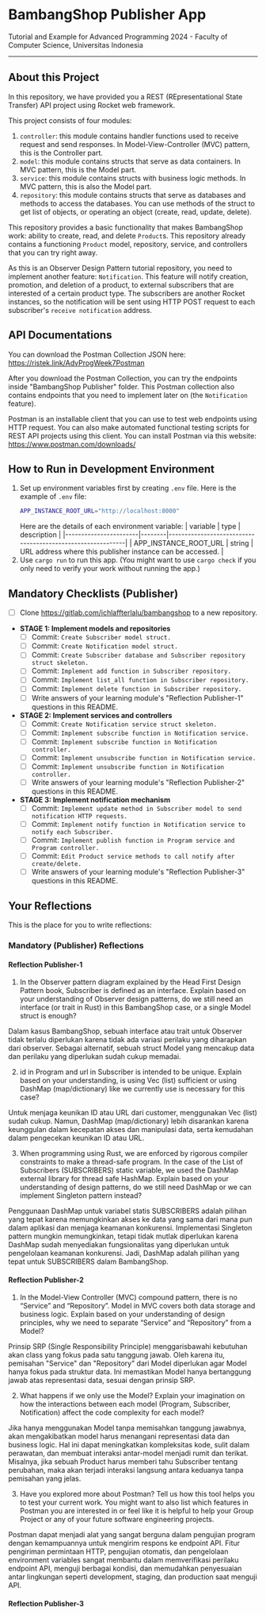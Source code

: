 # BambangShop Publisher App
Tutorial and Example for Advanced Programming 2024 - Faculty of Computer Science, Universitas Indonesia

---

## About this Project
In this repository, we have provided you a REST (REpresentational State Transfer) API project using Rocket web framework.

This project consists of four modules:
1.  `controller`: this module contains handler functions used to receive request and send responses.
    In Model-View-Controller (MVC) pattern, this is the Controller part.
2.  `model`: this module contains structs that serve as data containers.
    In MVC pattern, this is the Model part.
3.  `service`: this module contains structs with business logic methods.
    In MVC pattern, this is also the Model part.
4.  `repository`: this module contains structs that serve as databases and methods to access the databases.
    You can use methods of the struct to get list of objects, or operating an object (create, read, update, delete).

This repository provides a basic functionality that makes BambangShop work: ability to create, read, and delete `Product`s.
This repository already contains a functioning `Product` model, repository, service, and controllers that you can try right away.

As this is an Observer Design Pattern tutorial repository, you need to implement another feature: `Notification`.
This feature will notify creation, promotion, and deletion of a product, to external subscribers that are interested of a certain product type.
The subscribers are another Rocket instances, so the notification will be sent using HTTP POST request to each subscriber's `receive notification` address.

## API Documentations

You can download the Postman Collection JSON here: https://ristek.link/AdvProgWeek7Postman

After you download the Postman Collection, you can try the endpoints inside "BambangShop Publisher" folder.
This Postman collection also contains endpoints that you need to implement later on (the `Notification` feature).

Postman is an installable client that you can use to test web endpoints using HTTP request.
You can also make automated functional testing scripts for REST API projects using this client.
You can install Postman via this website: https://www.postman.com/downloads/

## How to Run in Development Environment
1.  Set up environment variables first by creating `.env` file.
    Here is the example of `.env` file:
    ```bash
    APP_INSTANCE_ROOT_URL="http://localhost:8000"
    ```
    Here are the details of each environment variable:
    | variable              | type   | description                                                |
    |-----------------------|--------|------------------------------------------------------------|
    | APP_INSTANCE_ROOT_URL | string | URL address where this publisher instance can be accessed. |
2.  Use `cargo run` to run this app.
    (You might want to use `cargo check` if you only need to verify your work without running the app.)

## Mandatory Checklists (Publisher)
-   [ ] Clone https://gitlab.com/ichlaffterlalu/bambangshop to a new repository.
-   **STAGE 1: Implement models and repositories**
    -   [ ] Commit: `Create Subscriber model struct.`
    -   [ ] Commit: `Create Notification model struct.`
    -   [ ] Commit: `Create Subscriber database and Subscriber repository struct skeleton.`
    -   [ ] Commit: `Implement add function in Subscriber repository.`
    -   [ ] Commit: `Implement list_all function in Subscriber repository.`
    -   [ ] Commit: `Implement delete function in Subscriber repository.`
    -   [ ] Write answers of your learning module's "Reflection Publisher-1" questions in this README.
-   **STAGE 2: Implement services and controllers**
    -   [ ] Commit: `Create Notification service struct skeleton.`
    -   [ ] Commit: `Implement subscribe function in Notification service.`
    -   [ ] Commit: `Implement subscribe function in Notification controller.`
    -   [ ] Commit: `Implement unsubscribe function in Notification service.`
    -   [ ] Commit: `Implement unsubscribe function in Notification controller.`
    -   [ ] Write answers of your learning module's "Reflection Publisher-2" questions in this README.
-   **STAGE 3: Implement notification mechanism**
    -   [ ] Commit: `Implement update method in Subscriber model to send notification HTTP requests.`
    -   [ ] Commit: `Implement notify function in Notification service to notify each Subscriber.`
    -   [ ] Commit: `Implement publish function in Program service and Program controller.`
    -   [ ] Commit: `Edit Product service methods to call notify after create/delete.`
    -   [ ] Write answers of your learning module's "Reflection Publisher-3" questions in this README.

## Your Reflections
This is the place for you to write reflections:

### Mandatory (Publisher) Reflections

#### Reflection Publisher-1
1. In the Observer pattern diagram explained by the Head First Design Pattern book, Subscriber is defined as an interface. Explain based on your understanding of Observer design patterns, do we still need an interface (or trait in Rust) in this BambangShop case, or a single Model struct is enough?
   
Dalam kasus BambangShop, sebuah interface atau trait untuk Observer tidak terlalu diperlukan karena tidak ada variasi perilaku yang diharapkan dari observer. Sebagai alternatif, sebuah struct Model yang mencakup data dan perilaku yang diperlukan sudah cukup memadai.

2. id in Program and url in Subscriber is intended to be unique. Explain based on your understanding, is using Vec (list) sufficient or using DashMap (map/dictionary) like we currently use is necessary for this case?

Untuk menjaga keunikan ID atau URL dari customer, menggunakan Vec (list) sudah cukup. Namun, DashMap (map/dictionary) lebih disarankan karena keunggulan dalam kecepatan akses dan manipulasi data, serta kemudahan dalam pengecekan keunikan ID atau URL.

3. When programming using Rust, we are enforced by rigorous compiler constraints to make a thread-safe program. In the case of the List of Subscribers (SUBSCRIBERS) static variable, we used the DashMap external library for thread safe HashMap. Explain based on your understanding of design patterns, do we still need DashMap or we can implement Singleton pattern instead?

Penggunaan DashMap untuk variabel statis SUBSCRIBERS adalah pilihan yang tepat karena memungkinkan akses ke data yang sama dari mana pun dalam aplikasi dan menjaga keamanan konkurensi. Implementasi Singleton pattern mungkin memungkinkan, tetapi tidak mutlak diperlukan karena DashMap sudah menyediakan fungsionalitas yang diperlukan untuk pengelolaan keamanan konkurensi. Jadi, DashMap adalah pilihan yang tepat untuk SUBSCRIBERS dalam BambangShop.

#### Reflection Publisher-2
1. In the Model-View Controller (MVC) compound pattern, there is no “Service” and “Repository”. Model in MVC covers both data storage and business logic. Explain based on your understanding of design principles, why we need to separate “Service” and “Repository” from a Model?

Prinsip SRP (Single Responsibility Principle) menggarisbawahi kebutuhan akan class yang fokus pada satu tanggung jawab. Oleh karena itu, pemisahan "Service" dan "Repository" dari Model diperlukan agar Model hanya fokus pada struktur data. Ini memastikan Model hanya bertanggung jawab atas representasi data, sesuai dengan prinsip SRP.

2. What happens if we only use the Model? Explain your imagination on how the interactions between each model (Program, Subscriber, Notification) affect the code complexity for each model?

Jika hanya menggunakan Model tanpa memisahkan tanggung jawabnya, akan mengakibatkan model harus menangani representasi data dan business logic. Hal ini dapat meningkatkan kompleksitas kode, sulit dalam perawatan, dan membuat interaksi antar-model menjadi rumit dan terikat. Misalnya, jika sebuah Product harus memberi tahu Subscriber tentang perubahan, maka akan terjadi interaksi langsung antara keduanya tanpa pemisahan yang jelas.

3. Have you explored more about Postman? Tell us how this tool helps you to test your current work. You might want to also list which features in Postman you are interested in or feel like it is helpful to help your Group Project or any of your future software engineering projects.

Postman dapat menjadi alat yang sangat berguna dalam pengujian program dengan kemampuannya untuk mengirim respons ke endpoint API. Fitur pengiriman permintaan HTTP, pengujian otomatis, dan pengelolaan environment variables sangat membantu dalam memverifikasi perilaku endpoint API, menguji berbagai kondisi, dan memudahkan penyesuaian antar lingkungan seperti development, staging, dan production saat menguji API.

#### Reflection Publisher-3
